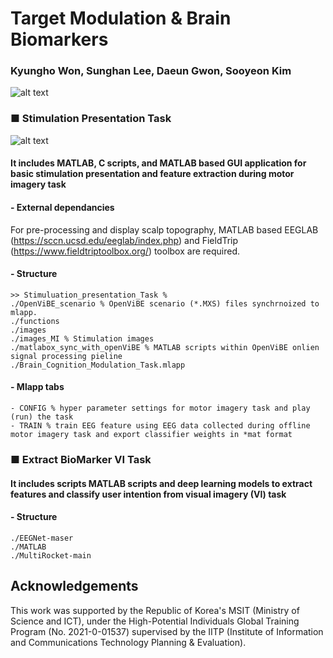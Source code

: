 # **Target Modulation & Brain Biomarkers**
### Kyungho Won, Sunghan Lee, Daeun Gwon, Sooyeon Kim
![alt text](https://github.com/KyunghoWon-GIST/Target_modulation_brain_biomarkers/blob/main/image_readme.png)

### ■ Stimulation Presentation Task
![alt text](https://github.com/KyunghoWon-GIST/Target_modulation_brain_biomarkers/blob/main/Stimulation_presentation_Task/images/image_mlapp.png)
#### It includes MATLAB, C scripts, and MATLAB based GUI application for basic stimulation presentation and feature extraction during motor imagery task

#### - External dependancies
For pre-processing and display scalp topography, MATLAB based EEGLAB (https://sccn.ucsd.edu/eeglab/index.php) and FieldTrip (https://www.fieldtriptoolbox.org/) toolbox are required. 

#### - Structure
```
>> Stimuluation_presentation_Task % 
./OpenViBE_scenario % OpenViBE scenario (*.MXS) files synchrnoized to mlapp. 
./functions
./images
./images_MI % Stimulation images
./matlabox_sync_with_openViBE % MATLAB scripts within OpenViBE onlien signal processing pieline
./Brain_Cognition_Modulation_Task.mlapp
```
#### - Mlapp tabs
```
- CONFIG % hyper parameter settings for motor imagery task and play (run) the task
- TRAIN % train EEG feature using EEG data collected during offline motor imagery task and export classifier weights in *mat format
```

### ■ Extract BioMarker VI Task

#### It includes scripts MATLAB scripts and deep learning models to extract features and classify user intention from visual imagery (VI) task

#### - Structure
```
./EEGNet-maser
./MATLAB
./MultiRocket-main
```

## Acknowledgements
This work was supported by the Republic of Korea's MSIT (Ministry of Science and ICT), under the High-Potential Individuals Global Training Program (No. 2021-0-01537) supervised by the IITP (Institute of Information and Communications Technology Planning & Evaluation).
